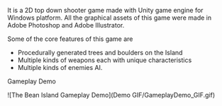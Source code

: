It is a 2D top down shooter game made with Unity game engine for Windows platform.
All the graphical assets of this game were made in Adobe Photoshop and Adobe Illustrator.

Some of the core features of this game are 
* Procedurally generated trees and boulders on the Island
* Multiple kinds of weapons each with unique characteristics
* Multiple kinds of enemies AI.

Gameplay Demo

![The Bean Island Gameplay Demo](Demo GIF/GameplayDemo_GIF.gif)

